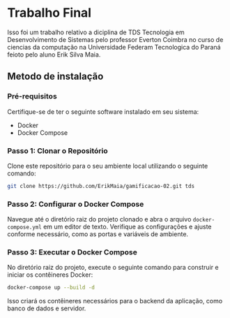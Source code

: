 # Trabalho Final

Isso foi um trabalho relativo a diciplina de TDS Tecnologia em Desenvolvimento de Sistemas pelo professor Everton Coimbra no curso de ciencias da computação na Universidade Federam Tecnologica do Paraná feioto pelo aluno Erik Silva Maia.

## Metodo de instalação 
### Pré-requisitos

Certifique-se de ter o seguinte software instalado em seu sistema:

- Docker
- Docker Compose

### Passo 1: Clonar o Repositório

Clone este repositório para o seu ambiente local utilizando o seguinte comando:

```bash
git clone https://github.com/ErikMaia/gamificacao-02.git tds
```

### Passo 2: Configurar o Docker Compose

Navegue até o diretório raiz do projeto clonado e abra o arquivo `docker-compose.yml` em um editor de texto. Verifique as configurações e ajuste conforme necessário, como as portas e variáveis de ambiente.

### Passo 3: Executar o Docker Compose

No diretório raiz do projeto, execute o seguinte comando para construir e iniciar os contêineres Docker:

```bash
docker-compose up --build -d
```

Isso criará os contêineres necessários para o backend da aplicação, como banco de dados e servidor.
